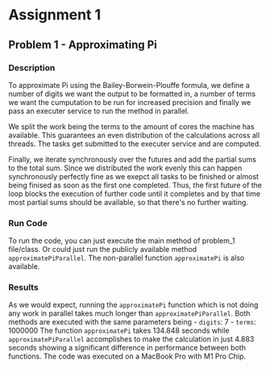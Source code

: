 # Assignment 1 

## Problem 1 - Approximating Pi

### Description

To approximate Pi using the Bailey-Borwein-Plouffe formula, we define a number of digits we want the output to be formatted in, a number of terms we want the cumputation to be run for increased precision and finally we pass an executer service to run the method in parallel. 

We split the work being the terms to the amount of cores the machine has available. This guarantees an even distribution of the calculations across all threads. The tasks get submitted to the executer service and are computed. 

Finally, we iterate synchronously over the futures and add the partial sums to the total sum. Since we distributed the work evenly this can happen synchronously perfectly fine as we exepct all tasks to be finished or almost being finised as soon as the first one completed. 
Thus, the first future of the loop blocks the execution of further code until it completes and by that time most partial sums should be available, so that there's no further waiting. 


### Run Code

To run the code, you can just execute the main method of problem_1 file/class. Or could just run the publicly available method `approximatePiParallel`. 
The non-parallel function `approximatePi` is also available.


### Results

As we would expect, running the `approximatePi` function which is not doing any work in parallel takes much longer than `approximatePiParallel`.
Both methods are executed with the same parameters being
    - `digits`: 7
    - `terms`: 1000000
The function `approximatePi` takes 134.848 seconds while `approximatePiParallel` accomplishes to make the calculation in just 4.883 seconds showing a significant difference in performance between both functions. The code was executed on a MacBook Pro with M1 Pro Chip.